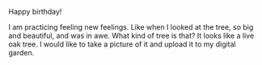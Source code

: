 Happy birthday! 

I am practicing feeling new feelings. Like when I looked at the tree, so big and beautiful, and was in awe. What kind of tree is that? It looks like a live oak tree. I would like to take a picture of it and upload it to my digital garden. 

